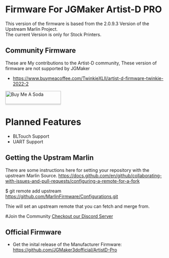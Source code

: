 # Firmware For JGMaker Artist-D PRO
This version of the firmware is based from the 2.0.9.3 Version of the Upstream Marlin Project.  
The current Version is only for Stock Printers.  

## Community Firmware
These are My contributions to the Artist-D community, These version of firmware are not supported by JGMaker
* https://www.buymeacoffee.com/TwinkieXLII/artist-d-firmware-twinkie-2022-2

<a href="https://www.buymeacoffee.com/TwinkieXLII" target="_blank"><img src="https://www.buymeacoffee.com/assets/img/custom_images/orange_img.png" alt="Buy Me A Soda" style="height: 41px !important;width: 174px !important;box-shadow: 0px 3px 2px 0px rgba(190, 190, 190, 0.5) !important;-webkit-box-shadow: 0px 3px 2px 0px rgba(190, 190, 190, 0.5) !important;" ></a>

# Planned Features
- BLTouch Support
- UART Support 

## Getting the Upstram Marlin
There are some instructions here for setting your repository with the upstream Marlin Source. 
https://docs.github.com/en/github/collaborating-with-issues-and-pull-requests/configuring-a-remote-for-a-fork

$ git remote add upstream https://github.com/MarlinFirmware/Configurations.git

Thie will set an upstream remote that you can fetch and merge from. 

#Join the Community
[Checkout our Discord Server](https://discord.gg/H97VgdSwjF)

## Official Firmware 
* Get the inital release of the Manufacturer Firmware: https://github.com/JGMaker3dofficial/ArtistD-Pro
